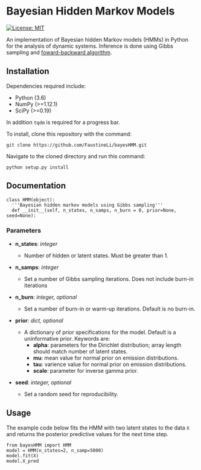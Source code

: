 # Bayesian Hidden Markov Models

[![License: MIT](https://img.shields.io/badge/License-MIT-yellow.svg)](https://opensource.org/licenses/MIT)

An implementation of Bayesian hidden Markov models (HMMs) in Python for the analysis of dynamic systems. Inference is done using Gibbs sampling and [foward-backward algorithm](https://en.wikipedia.org/wiki/Forward%E2%80%93backward_algorithm).  

## Installation

Dependencies required include:

* Python (3.6) 
* NumPy (>=1.12.1)
* SciPy (>=0.19)

In addition `tqdm` is required for a progress bar.

To install, clone this repository with the command:

    git clone https://github.com/FaustineLi/bayesHMM.git

Navigate to the cloned directory and run this command:
  
    python setup.py install

## Documentation 

    class HMM(object):
      '''Bayesian hidden markov models using Gibbs sampling'''
      def __init__(self, n_states, n_samps, n_burn = 0, prior=None, seed=None):


### Parameters

* **n_states**: *integer*
    - Number of hidden or latent states. Must be greater than 1. 
     
* **n_samps**: *integer*
    - Set a number of Gibbs sampling iterations. Does not include burn-in iterations
    
* **n_burn**: *integer, optional* 
    - Set a number of burn-in or warm-up iterations. Default is no burn-in. 

* **prior**: *dict, optional*
     - A dictionary of prior specifications for the model. Default is a uninformative prior. Keywords are:
        - **alpha**: parameters for the Dirichlet distribution; array length should match number of latent states. 
        - **mu**: mean value for normal prior on emission distributions.
        - **tau**: varience value for normal prior on emission distributions. 
        - **scale**: parameter for inverse gamma prior. 
 
 * **seed**: *integer, optional*
    - Set a random seed for reproducibility.
    
    
## Usage

The example code below fits the HMM with two latent states to the data `X` and returns the posterior predictive values for the next time step. 

    from bayesHMM import HMM
    model = HMM(n_states=2, n_samp=5000)
    model.fit(X)
    model.X_pred
